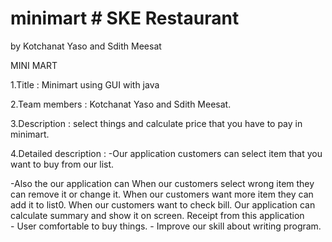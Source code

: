 # minimart # SKE Restaurant
 by Kotchanat Yaso and Sdith Meesat

 MINI MART

1.Title :  Minimart using GUI with java

2.Team members : Kotchanat Yaso and Sdith Meesat.

3.Description : select things and calculate price that you have to pay in minimart.

4.Detailed description : 
-Our application customers can select item that you want to buy from our list.

-Also the our application can 
                     When our customers select wrong item they can remove it or change it.
                     When our customers want more item they can add it to list0.
                     When our customers want to check bill. Our application can calculate summary and                                                                                         show it on screen.
        Receipt from this application      
             -    User comfortable to buy things.
             -     Improve our skill about writing program.

